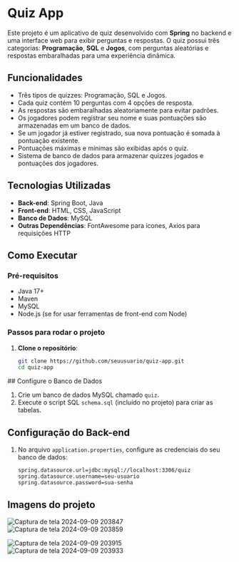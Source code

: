 # Quiz App

Este projeto é um aplicativo de quiz desenvolvido com **Spring** no backend e uma interface web para exibir perguntas e respostas. O quiz possui três categorias: **Programação**, **SQL** e **Jogos**, com perguntas aleatórias e respostas embaralhadas para uma experiência dinâmica.

## Funcionalidades

- Três tipos de quizzes: Programação, SQL e Jogos.
- Cada quiz contém 10 perguntas com 4 opções de resposta.
- As respostas são embaralhadas aleatoriamente para evitar padrões.
- Os jogadores podem registrar seu nome e suas pontuações são armazenadas em um banco de dados.
- Se um jogador já estiver registrado, sua nova pontuação é somada à pontuação existente.
- Pontuações máximas e mínimas são exibidas após o quiz.
- Sistema de banco de dados para armazenar quizzes jogados e pontuações dos jogadores.

## Tecnologias Utilizadas

- **Back-end**: Spring Boot, Java
- **Front-end**: HTML, CSS, JavaScript
- **Banco de Dados**: MySQL
- **Outras Dependências**: FontAwesome para ícones, Axios para requisições HTTP

## Como Executar

### Pré-requisitos

- Java 17+
- Maven
- MySQL
- Node.js (se for usar ferramentas de front-end com Node)

### Passos para rodar o projeto

1. **Clone o repositório**:
   ```bash
   git clone https://github.com/seuusuario/quiz-app.git
   cd quiz-app

 
 ## Configure o Banco de Dados

1. Crie um banco de dados MySQL chamado `quiz`.
2. Execute o script SQL `schema.sql` (incluído no projeto) para criar as tabelas.

## Configuração do Back-end

1. No arquivo `application.properties`, configure as credenciais do seu banco de dados:
   ```properties
   spring.datasource.url=jdbc:mysql://localhost:3306/quiz
   spring.datasource.username=seu-usuario
   spring.datasource.password=sua-senha

  ## Imagens do projeto
  ![Captura de tela 2024-09-09 203847](https://github.com/user-attachments/assets/a7609953-de85-4a57-89cd-c54ea7fb3c33)
![Captura de tela 2024-09-09 203859](https://github.com/user-attachments/assets/9eb3c0cd-702c-4dd5-b1c8-8e1b008886b3)

![Captura de tela 2024-09-09 203915](https://github.com/user-attachments/assets/b1b7a0bb-209a-4177-86f3-e456fbcc9c6f)
![Captura de tela 2024-09-09 203933](https://github.com/user-attachments/assets/1c19c632-13ce-4c59-a82a-052ae7da8006)
